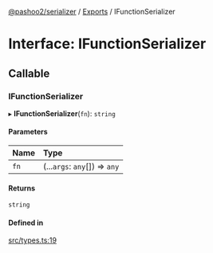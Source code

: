 [@pashoo2/serializer](../README.md) / [Exports](../modules.md) / IFunctionSerializer

# Interface: IFunctionSerializer

## Callable

### IFunctionSerializer

▸ **IFunctionSerializer**(`fn`): `string`

#### Parameters

| Name | Type |
| :------ | :------ |
| `fn` | (...`args`: `any`[]) => `any` |

#### Returns

`string`

#### Defined in

[src/types.ts:19](https://github.com/pashoo2/serializer/blob/01e8d50/src/types.ts#L19)

